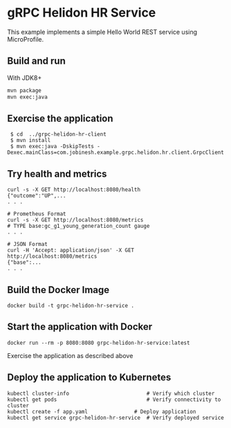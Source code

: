 # gRPC Helidon HR Service

This example implements a simple Hello World REST service using MicroProfile.

## Build and run

With JDK8+
```bash
mvn package
mvn exec:java
```

## Exercise the application
```
 $ cd  ../grpc-helidon-hr-client  
 $ mvn install
 $ mvn exec:java -DskipTests -Dexec.mainClass=com.jobinesh.example.grpc.helidon.hr.client.GrpcClient
```

## Try health and metrics

```
curl -s -X GET http://localhost:8080/health
{"outcome":"UP",...
. . .

# Prometheus Format
curl -s -X GET http://localhost:8080/metrics
# TYPE base:gc_g1_young_generation_count gauge
. . .

# JSON Format
curl -H 'Accept: application/json' -X GET http://localhost:8080/metrics
{"base":...
. . .

```

## Build the Docker Image

```
docker build -t grpc-helidon-hr-service .
```

## Start the application with Docker

```
docker run --rm -p 8080:8080 grpc-helidon-hr-service:latest
```

Exercise the application as described above

## Deploy the application to Kubernetes

```
kubectl cluster-info                         # Verify which cluster
kubectl get pods                             # Verify connectivity to cluster
kubectl create -f app.yaml               # Deploy application
kubectl get service grpc-helidon-hr-service  # Verify deployed service
```
